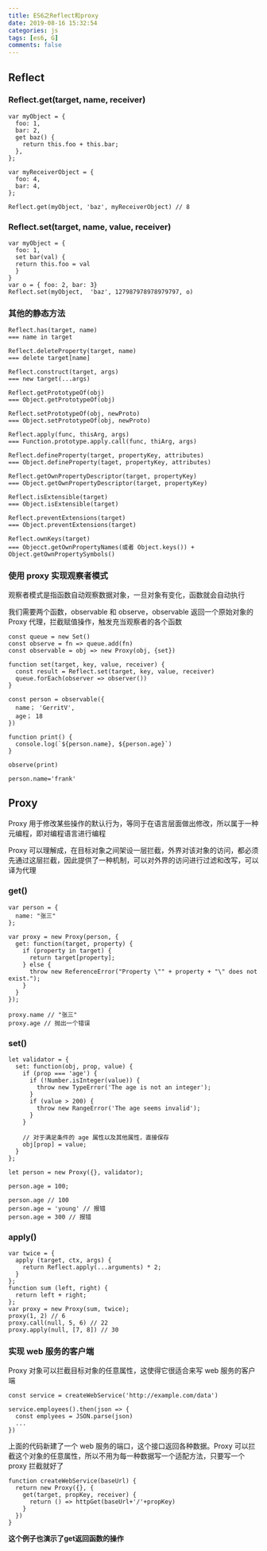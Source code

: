 ```yaml
---
title: ES6之Reflect和proxy
date: 2019-08-16 15:32:54
categories: js
tags: [es6, G]
comments: false
---
```


## Reflect

### Reflect.get(target, name, receiver)

    var myObject = {
      foo: 1,
      bar: 2,
      get baz() {
        return this.foo + this.bar;
      },
    };

    var myReceiverObject = {
      foo: 4,
      bar: 4,
    };

    Reflect.get(myObject, 'baz', myReceiverObject) // 8

### Reflect.set(target, name, value, receiver)

    var myObject = {
      foo: 1,
      set bar(val) {
      return this.foo = val	
      }
    }
    var o = { foo: 2, bar: 3}
    Reflect.set(myObject,  'baz', 127987978978979797, o)


### 其他的静态方法

    Reflect.has(target, name)
    === name in target

    Reflect.deleteProperty(target, name)
    === delete target[name]

    Reflect.construct(target, args)
    === new target(...args)

    Reflect.getPrototypeOf(obj)
    === Object.getPrototypeOf(obj)

    Reflect.setPrototypeOf(obj, newProto)
    === Object.setPrototypeOf(obj, newProto)

    Reflect.apply(func, thisArg, args) 
    === Function.prototype.apply.call(func, thiArg, args)

    Reflect.defineProperty(target, propertyKey, attributes)
    === Object.defineProperty(taget, propertyKey, attributes)

    Reflect.getOwnPropertyDescriptor(target, propertyKey)
    === Object.getOwnPropertyDescriptor(target, propertyKey)

    Reflect.isExtensible(target)
    === Object.isExtensible(target)

    Reflect.preventExtensions(target)
    === Object.preventExtensions(target)

    Reflect.ownKeys(target)
    === Objecct.getOwnPropertyNames(或者 Object.keys()) + Object.getOwnPropertySymbols() 

### 使用 proxy 实现观察者模式
观察者模式是指函数自动观察数据对象，一旦对象有变化，函数就会自动执行

我们需要两个函数，observable 和 observe，observable 返回一个原始对象的 Proxy 代理，拦截赋值操作，触发充当观察者的各个函数

    const queue = new Set()
    const observe = fn => queue.add(fn)
    const observable = obj => new Proxy(obj, {set})

    function set(target, key, value, receiver) {
      const result = Reflect.set(target, key, value, receiver)
      queue.forEach(observer => observer())
    }

    const person = observable({
      name； 'GerritV',
      age； 18
    })

    function print() {
      console.log(`${person.name}, ${person.age}`)
    }

    observe(print)

    person.name='frank'

## Proxy

Proxy 用于修改某些操作的默认行为，等同于在语言层面做出修改，所以属于一种元编程，即对编程语言进行编程

Proxy 可以理解成，在目标对象之间架设一层拦截，外界对该对象的访问，都必须先通过这层拦截，因此提供了一种机制，可以对外界的访问进行过滤和改写，可以译为代理

### get()

```
var person = {
  name: "张三"
};

var proxy = new Proxy(person, {
  get: function(target, property) {
    if (property in target) {
      return target[property];
    } else {
      throw new ReferenceError("Property \"" + property + "\" does not exist.");
    }
  }
});

proxy.name // "张三"
proxy.age // 抛出一个错误
```

### set()

```
let validator = {
  set: function(obj, prop, value) {
    if (prop === 'age') {
      if (!Number.isInteger(value)) {
        throw new TypeError('The age is not an integer');
      }
      if (value > 200) {
        throw new RangeError('The age seems invalid');
      }
    }

    // 对于满足条件的 age 属性以及其他属性，直接保存
    obj[prop] = value;
  }
};

let person = new Proxy({}, validator);

person.age = 100;

person.age // 100
person.age = 'young' // 报错
person.age = 300 // 报错
```

### apply()

```
var twice = {
  apply (target, ctx, args) {
    return Reflect.apply(...arguments) * 2;
  }
};
function sum (left, right) {
  return left + right;
};
var proxy = new Proxy(sum, twice);
proxy(1, 2) // 6
proxy.call(null, 5, 6) // 22
proxy.apply(null, [7, 8]) // 30
```

### 实现 web 服务的客户端

Proxy 对象可以拦截目标对象的任意属性，这使得它很适合来写 web 服务的客户端

```
const service = createWebService('http://example.com/data')

service.employees().then(json => {
  const emplyees = JSON.parse(json)
  ...
})
```

上面的代码新建了一个 web 服务的端口，这个接口返回各种数据。Proxy 可以拦截这个对象的任意属性，所以不用为每一种数据写一个适配方法，只要写一个 proxy 拦截就好了

```
function createWebService(baseUrl) {
  return new Proxy({}, {
    get(target, propKey, receiver) {
      return () => httpGet(baseUrl+'/'+propKey)
    }
  })
}
```
**这个例子也演示了get返回函数的操作**
